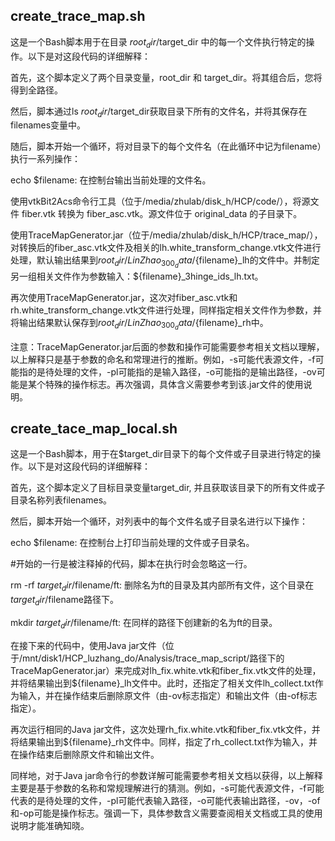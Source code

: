 ## create_trace_map.sh

这是一个Bash脚本用于在目录 $root_dir/$target_dir 中的每一个文件执行特定的操作。以下是对这段代码的详细解释：

首先，这个脚本定义了两个目录变量，root_dir 和 target_dir。将其组合后，您将得到全路径。

然后，脚本通过ls $root_dir/$target_dir获取目录下所有的文件名，并将其保存在filenames变量中。

随后，脚本开始一个循环，将对目录下的每个文件名（在此循环中记为filename）执行一系列操作：

echo $filename: 在控制台输出当前处理的文件名。

使用vtkBit2Acs命令行工具（位于/media/zhulab/disk_h/HCP/code/），将源文件 fiber.vtk 转换为 fiber_asc.vtk。源文件位于 original_data 的子目录下。

使用TraceMapGenerator.jar（位于/media/zhulab/disk_h/HCP/trace_map/），对转换后的fiber_asc.vtk文件及相关的lh.white_transform_change.vtk文件进行处理，默认输出结果到$root_dir/LinZhao_300_data/${filename}_lh的文件中。并制定另一组相关文件作为参数输入：${filename}_3hinge_ids_lh.txt。

再次使用TraceMapGenerator.jar，这次对fiber_asc.vtk和rh.white_transform_change.vtk文件进行处理，同样指定相关文件作为参数，并将输出结果默认保存到$root_dir/LinZhao_300_data/${filename}_rh中。

注意：TraceMapGenerator.jar后面的参数和操作可能需要参考相关文档以理解，以上解释只是基于参数的命名和常理进行的推断。例如，-s可能代表源文件，-f可能指的是待处理的文件，-pl可能指的是输入路径，-o可能指的是输出路径，-ov可能是某个特殊的操作标志。再次强调，具体含义需要参考到该.jar文件的使用说明。

## create_tace_map_local.sh
这是一个Bash脚本，用于在$target_dir目录下的每个文件或子目录进行特定的操作。以下是对这段代码的详细解释：

首先，这个脚本定义了目标目录变量target_dir, 并且获取该目录下的所有文件或子目录名称列表filenames。

然后，脚本开始一个循环，对列表中的每个文件名或子目录名进行以下操作：

echo $filename: 在控制台上打印当前处理的文件或子目录名。

#开始的一行是被注释掉的代码，脚本在执行时会忽略这一行。

rm -rf $target_dir/$filename/ft: 删除名为ft的目录及其内部所有文件，这个目录在$target_dir/$filename路径下。

mkdir $target_dir/$filename/ft: 在同样的路径下创建新的名为ft的目录。

在接下来的代码中，使用Java jar文件（位于/mnt/disk1/HCP_luzhang_do/Analysis/trace_map_script/路径下的TraceMapGenerator.jar）来完成对lh_fix.white.vtk和fiber_fix.vtk文件的处理，并将结果输出到${filename}_lh文件中。此时，还指定了相关文件lh_collect.txt作为输入，并在操作结束后删除原文件（由-ov标志指定）和输出文件（由-of标志指定）。

再次运行相同的Java jar文件，这次处理rh_fix.white.vtk和fiber_fix.vtk文件，并将结果输出到${filename}_rh文件中。同样，指定了rh_collect.txt作为输入，并在操作结束后删除原文件和输出文件。

同样地，对于Java jar命令行的参数详解可能需要参考相关文档以获得，以上解释主要是基于参数的名称和常规理解进行的猜测。例如，-s可能代表源文件，-f可能代表的是待处理的文件，-pl可能代表输入路径，-o可能代表输出路径，-ov，-of和-op可能是操作标志。强调一下，具体参数含义需要查阅相关文档或工具的使用说明才能准确知晓。